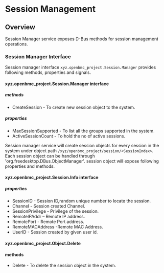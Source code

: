 # Session Management

## Overview
Session Manager service exposes D-Bus methods for session management operations.

### Session Manager Interface
Session manager interface `xyz.openbmc_project.Session.Manager` provides following
methods, properties and signals.

#### xyz.openbmc_project.Session.Manager interface
##### methods
* CreateSession - To create new session object to the system.

##### properties
* MaxSessionSupported - To list all the groups supported in the system.
* ActiveSessionCount - To hold the no of active sessions.

Session manager service will create session objects for every session
in the system under object path `/xyz/openbmc_project/session/<SessionIndex>`.
Each session object can be handled through 'org.freedesktop.DBus.ObjectManager'.
session  object will expose following properties and methods.

#### xyz.openbmc_project.Session.Info interface
##### properties
* SessionID - Session ID,random unique number to locate the session.
* Channel   -  Session created Channel.
* SessionPrivilege - Privilege of the session.
* RemoteIPAddr  – Remote IP address.
* RemotePort   - Remote Port address.
* RemoteMACAddress -Remote MAC Address.
* UserID  - Session created by given user id.



#### xyz.openbmc_project.Object.Delete
#### methods
* Delete - To delete the session object in the system.

